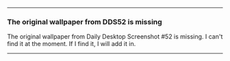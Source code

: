 ***

### The original wallpaper from DDS52 is missing

The original wallpaper from Daily Desktop Screenshot #52 is missing. I can't find it at the moment. If I find it, I will add it in.

***

